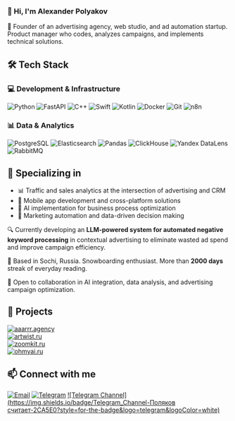 ### 👋 Hi, I'm Alexander Polyakov

🚀 Founder of an advertising agency, web studio, and ad automation startup. Product manager who codes, analyzes campaigns, and implements technical solutions.

## 🛠️ Tech Stack

### 💻 Development & Infrastructure
![Python](https://img.shields.io/badge/Python-3776AB?style=for-the-badge&logo=python&logoColor=white)
![FastAPI](https://img.shields.io/badge/FastAPI-009688?style=for-the-badge&logo=FastAPI&logoColor=white)
![C++](https://img.shields.io/badge/C%2B%2B-00599C?style=for-the-badge&logo=c%2B%2B&logoColor=white)
![Swift](https://img.shields.io/badge/Swift-FA7343?style=for-the-badge&logo=swift&logoColor=white)
![Kotlin](https://img.shields.io/badge/Kotlin-0095D5?style=for-the-badge&logo=kotlin&logoColor=white)
![Docker](https://img.shields.io/badge/Docker-2496ED?style=for-the-badge&logo=docker&logoColor=white)
![Git](https://img.shields.io/badge/Git-F05032?style=for-the-badge&logo=git&logoColor=white)
![n8n](https://img.shields.io/badge/n8n-41B883?style=for-the-badge&logo=n8n&logoColor=white)

### 📊 Data & Analytics
![PostgreSQL](https://img.shields.io/badge/PostgreSQL-336791?style=for-the-badge&logo=postgresql&logoColor=white)
![Elasticsearch](https://img.shields.io/badge/Elasticsearch-005571?style=for-the-badge&logo=elasticsearch&logoColor=white)
![Pandas](https://img.shields.io/badge/Pandas-150458?style=for-the-badge&logo=pandas&logoColor=white)
![ClickHouse](https://img.shields.io/badge/ClickHouse-FFCC01?style=for-the-badge&logo=clickhouse&logoColor=black)
![Yandex DataLens](https://img.shields.io/badge/Yandex_DataLens-FC3F1D?style=for-the-badge&logo=yandex&logoColor=white)
![RabbitMQ](https://img.shields.io/badge/RabbitMQ-FF6600?style=for-the-badge&logo=rabbitmq&logoColor=white)

## 🌟 Specializing in

- 📊 Traffic and sales analytics at the intersection of advertising and CRM
- 📱 Mobile app development and cross-platform solutions
- 🤖 AI implementation for business process optimization
- 🔄 Marketing automation and data-driven decision making

🔍 Currently developing an **LLM-powered system for automated negative keyword processing** in contextual advertising to eliminate wasted ad spend and improve campaign efficiency.

🏡 Based in Sochi, Russia. Snowboarding enthusiast. More than **2000 days** streak of everyday reading.

💬 Open to collaboration in AI integration, data analysis, and advertising campaign optimization.

## 📂 Projects

[![aaarrr.agency](https://img.shields.io/badge/🚀_Advertising_Agency-aaarrr.agency-FF4500?style=flat-square)](https://aaarrr.agency)<br>
[![artwist.ru](https://img.shields.io/badge/💻_Web_Studio-artwist.ru-4285F4?style=flat-square)](https://artwist.ru)<br>
[![zoomkit.ru](https://img.shields.io/badge/📊_AdTech_Startup-zoomkit.ru-00C853?style=flat-square)](https://zoomkit.ru)<br>
[![ohmyai.ru](https://img.shields.io/badge/🤖_AI_Education-ohmyai.ru-9146FF?style=flat-square)](https://ohmyai.ru)<br>

## 📫 Connect with me

[![Email](https://img.shields.io/badge/Email-artwist@yandex.ru-D14836?style=for-the-badge&logo=gmail&logoColor=white)](mailto:artwist@yandex.ru)
[![Telegram](https://img.shields.io/badge/Telegram-@polyakovbest-2CA5E0?style=for-the-badge&logo=telegram&logoColor=white)](https://t.me/polyakovbest)
[![Telegram Channel](https://img.shields.io/badge/Telegram_Channel-Поляков считает-2CA5E0?style=for-the-badge&logo=telegram&logoColor=white)](https://t.me/countwithsasha)


<!--
<table>
  <tr>
    <td width="50%">
      <img src="https://github-readme-stats.vercel.app/api/top-langs/?username=artwist-polyakov&hide=jupyter%20notebook&count_private=true" alt="Top Languages" />
    </td>
    <td width="50%">
      <img src="https://github-readme-stats.vercel.app/api?username=artwist-polyakov&count_private=true&show_icons=true&theme=radical" alt="GitHub Stats" />
    </td>
  </tr>
</table>
-->
